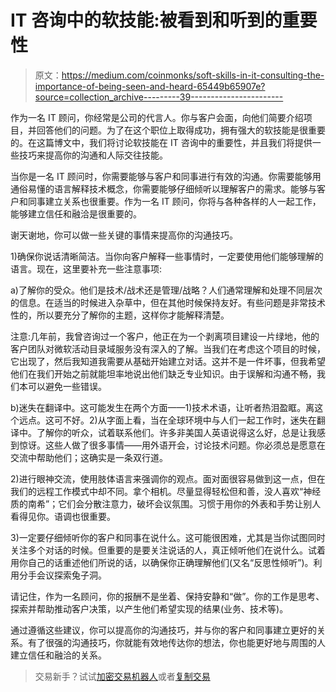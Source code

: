 # IT 咨询中的软技能:被看到和听到的重要性

> 原文：<https://medium.com/coinmonks/soft-skills-in-it-consulting-the-importance-of-being-seen-and-heard-65449b65907e?source=collection_archive---------39----------------------->

作为一名 IT 顾问，你经常是公司的代言人。你与客户会面，向他们简要介绍项目，并回答他们的问题。为了在这个职位上取得成功，拥有强大的软技能是很重要的。在这篇博文中，我们将讨论软技能在 IT 咨询中的重要性，并且我们将提供一些技巧来提高你的沟通和人际交往技能。

当你是一名 IT 顾问时，你需要能够与客户和同事进行有效的沟通。你需要能够用通俗易懂的语言解释技术概念，你需要能够仔细倾听以理解客户的需求。能够与客户和同事建立关系也很重要。作为一名 IT 顾问，你将与各种各样的人一起工作，能够建立信任和融洽是很重要的。

谢天谢地，你可以做一些关键的事情来提高你的沟通技巧。

1)确保你说话清晰简洁。当你向客户解释一些事情时，一定要使用他们能够理解的语言。现在，这里要补充一些注意事项:

a)了解你的受众。他们是技术/战术还是管理/战略？人们通常理解和处理不同层次的信息。在适当的时候进入杂草中，但在其他时候保持友好。有些问题是非常技术性的，所以要充分了解你的主题，这样你才能解释清楚。

注意:几年前，我曾咨询过一个客户，他正在为一个剥离项目建设一片绿地，他的客户团队对微软活动目录域服务没有深入的了解。当我们在考虑这个项目的时候，它出现了，然后我知道我需要从基础开始建立对话。这并不是一件坏事，但我希望他们在我们开始之前就能坦率地说出他们缺乏专业知识。由于误解和沟通不畅，我们本可以避免一些错误。

b)迷失在翻译中。这可能发生在两个方面——1)技术术语，让听者热泪盈眶。离这个远点。这可不好。2)从字面上看，当在全球环境中与人们一起工作时，迷失在翻译中。了解你的听众，试着联系他们。许多非美国人英语说得这么好，总是让我感到惊讶。这些人做了很多事情——用外语开会，讨论技术问题。你必须总是愿意在交流中帮助他们；这确实是一条双行道。

2)进行眼神交流，使用肢体语言来强调你的观点。面对面很容易做到这一点，但在我们的远程工作模式中却不同。拿个相机。尽量显得轻松但和善，没人喜欢“神经质的南希”；它们会分散注意力，破坏会议氛围。习惯于用你的外表和手势让别人看得见你。语调也很重要。

3)一定要仔细倾听你的客户和同事在说什么。这可能很困难，尤其是当你试图同时关注多个对话的时候。但重要的是要关注说话的人，真正倾听他们在说什么。试着用你自己的话重述他们所说的话，以确保你正确理解他们(又名“反思性倾听”)。利用分手会议探索兔子洞。

请记住，作为一名顾问，你的报酬不是坐着、保持安静和“做”。你的工作是思考、探索并帮助推动客户决策，以产生他们希望实现的结果(业务、技术等)。

通过遵循这些建议，你可以提高你的沟通技巧，并与你的客户和同事建立更好的关系。有了很强的沟通技巧，你就能有效地传达你的想法，你也能更好地与周围的人建立信任和融洽的关系。

> 交易新手？试试[加密交易机器人](/coinmonks/crypto-trading-bot-c2ffce8acb2a)或者[复制交易](/coinmonks/top-10-crypto-copy-trading-platforms-for-beginners-d0c37c7d698c)